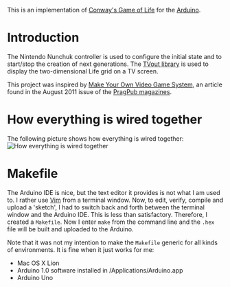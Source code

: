 This is an implementation of [Conway's Game of Life][1] for the [Arduino][6].

# Introduction

The Nintendo Nunchuk controller is used to configure the initial state and to
start/stop the creation of next generations. The [TVout library][3] is used to
display the two-dimensional Life grid on a TV screen.

This project was inspired by [Make Your Own Video Game System][4], an article
found in the August 2011 issue of the [PragPub magazines][5].

# How everything is wired together

The following picture shows how everything is wired together: ![][7]

# Makefile

The Arduino IDE is nice, but the text editor it provides is not what I am used
to. I rather use [Vim][2] from a terminal window. Now, to edit, verify, compile
and upload a 'sketch', I had to switch back and forth between the terminal
window and the Arduino IDE. This is less than satisfactory. Therefore, I
created a `Makefile`. Now I enter `make` from the command line and the `.hex`
file will be built and uploaded to the Arduino.

Note that it was not my intention to make the `Makefile` generic for all kinds
of environments. It is fine when it just works for me:

* Mac OS X Lion
* Arduino 1.0 software installed in /Applications/Arduino.app
* Arduino Uno

[1]: http://www.conwaylife.com/
[2]: http://www.vim.org/
[3]: http://code.google.com/p/arduino-tvout/
[4]: http://pragprog.com/magazines/2011-08/make-your-own-video-game-system
[5]: http://pragprog.com/magazines
[6]: http://arduino.cc/
[7]: http://gbouknecht.github.com/arduino-conway-life/images/wired-together.jpg "How everything is wired together"
